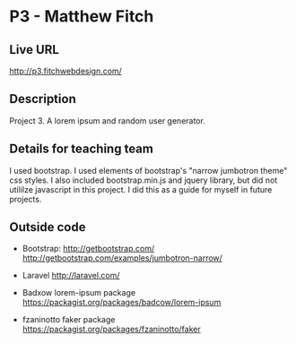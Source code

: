 # P3 - Matthew Fitch

## Live URL
http://p3.fitchwebdesign.com/

## Description
Project 3. A lorem ipsum and random user generator.

## Details for teaching team
I used bootstrap. I used elements of bootstrap's "narrow jumbotron theme" css styles. I also included bootstrap.min.js and jquery library, but did not utililze javascript in this project. I did this as a guide for myself in future projects.

## Outside code
* Bootstrap: 
http://getbootstrap.com/ 
http://getbootstrap.com/examples/jumbotron-narrow/

* Laravel
http://laravel.com/

* Badxow lorem-ipsum package
https://packagist.org/packages/badcow/lorem-ipsum

* fzaninotto faker package
https://packagist.org/packages/fzaninotto/faker

